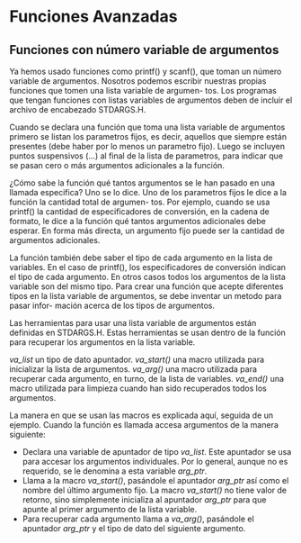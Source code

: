# Funciones Avanzadas

## Funciones con número variable de argumentos

Ya hemos usado funciones como printf() y scanf(), que toman un número variable de argumentos.
Nosotros podemos escribir nuestras propias funciones que tomen una lista variable de argumen-
tos. Los programas que tengan funciones con listas variables de argumentos deben de incluir 
el archivo de encabezado STDARGS.H.

Cuando se declara una función que toma una lista variable de argumentos primero se listan los 
parametros fijos, es decir, aquellos que siempre están presentes (debe haber por lo menos un
parametro fijo). Luego se incluyen puntos suspensivos (...) al final de la lista de parametros,
para indicar que se pasan cero o más argumentos adicionales a la función. 

¿Cómo sabe la función qué tantos argumentos se le han pasado en una llamada especifica?
Uno se lo dice. Uno de los parametros fijos le dice a la función la cantidad total de argumen-
tos. Por ejemplo, cuando se usa printf() la cantidad de especificadores de conversión, en la 
cadena de formato, le dice a la función qué tantos argumentos adicionales debe esperar. En 
forma más directa, un argumento fijo puede ser la cantidad de argumentos adicionales.

La función también debe saber el tipo de cada argumento en la lista de variables. En el caso de 
printf(), los especificadores de conversión indican el tipo de cada argumento. En otros casos 
todos los argumentos de la lista variable son del mismo tipo. Para crear una función que acepte
diferentes tipos en la lista variable de argumentos, se debe inventar un metodo para pasar infor-
mación acerca de los tipos de argumentos.

Las herramientas para usar una lista variable de argumentos están definidas en STDARGS.H. Estas 
herramientas se usan dentro de la función para recuperar los argumentos en la lista variable.

*va_list* un tipo de dato apuntador.
*va_start()* una macro utilizada para inicializar la lista de argumentos.
*va_arg()* una macro utilizada para recuperar cada argumento, en turno, de la lista de variables.
*va_end()* una macro utilizada para limpieza cuando han sido recuperados todos los argumentos.

La manera en que se usan las macros es explicada aquí, seguida de un ejemplo. Cuando la función es
llamada accesa argumentos de la manera siguiente: 

* Declara una variable de apuntador de tipo *va_list*. Este apuntador se usa para accesar los 
	argumentos individuales. Por lo general, aunque no es requerido, se le denomina a esta variable
	*arg_ptr*.
* Llama a la macro *va_start()*, pasándole el apuntador *arg_ptr* así como el nombre del último 
	argumento fijo. La macro *va_start()* no tiene valor de retorno, sino simplemente inicializa al
	apuntador *arg_ptr* para que apunte al primer argumento de la lista variable.
* Para recuperar cada argumento llama a *va_arg()*, pasándole el apuntador *arg_ptr* y el tipo de 
	dato del siguiente argumento.
